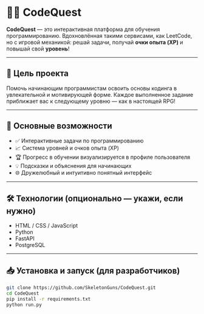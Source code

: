 # 🧙‍♂️ CodeQuest

**CodeQuest** — это интерактивная платформа для обучения программированию. Вдохновлённая такими сервисами, как LeetCode, но с игровой механикой: решай задачи, получай **очки опыта (XP)** и повышай свой **уровень**!

---

## 🎯 Цель проекта

Помочь начинающим программистам освоить основы кодинга в увлекательной и мотивирующей форме. Каждое выполненное задание приближает вас к следующему уровню — как в настоящей RPG!

---

## 🚀 Основные возможности

- ✅ Интерактивные задачи по программированию
- 📈 Система уровней и очков опыта (XP)
- 🏆 Прогресс в обучении визуализируется в профиле пользователя
- 💡 Подсказки и объяснения для начинающих
- 🌐 Дружелюбный и интуитивно понятный интерфейс

---

## 🛠️ Технологии (опционально — укажи, если нужно)

- HTML / CSS / JavaScript  
- Python  
- FastAPI  
- PostgreSQL  

---

## 📥 Установка и запуск (для разработчиков)
   ```bash
   git clone https://github.com/SkeletonGuns/CodeQuest.git
   cd CodeQuest
   pip install -r requirements.txt
   python run.py
  
  ```
   
